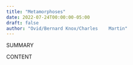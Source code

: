 ```yaml
---
title: "Metamorphoses"
date: 2022-07-24T00:00:00-05:00
draft: false
author: "Ovid/Bernard Knox/Charles    Martin"
---
```


SUMMARY

<!--more-->

CONTENT